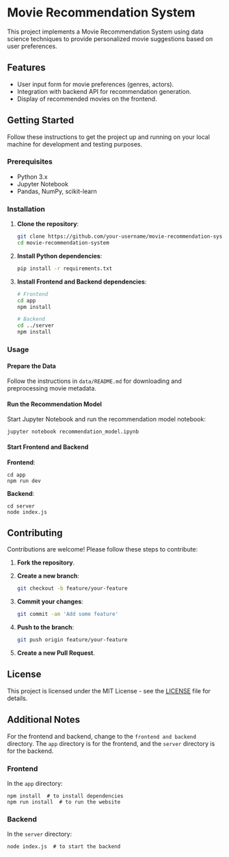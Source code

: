 # Movie Recommendation System

This project implements a Movie Recommendation System using data science techniques to provide personalized movie suggestions based on user preferences.

## Features

- User input form for movie preferences (genres, actors).
- Integration with backend API for recommendation generation.
- Display of recommended movies on the frontend.

## Getting Started

Follow these instructions to get the project up and running on your local machine for development and testing purposes.

### Prerequisites

- Python 3.x
- Jupyter Notebook
- Pandas, NumPy, scikit-learn

### Installation

1. **Clone the repository**:
    ```bash
    git clone https://github.com/your-username/movie-recommendation-system.git
    cd movie-recommendation-system
    ```

2. **Install Python dependencies**:
    ```bash
    pip install -r requirements.txt
    ```

3. **Install Frontend and Backend dependencies**:
    ```bash
    # Frontend
    cd app
    npm install

    # Backend
    cd ../server
    npm install
    ```

### Usage

#### Prepare the Data

Follow the instructions in `data/README.md` for downloading and preprocessing movie metadata.

#### Run the Recommendation Model

Start Jupyter Notebook and run the recommendation model notebook:

    
    jupyter notebook recommendation_model.ipynb
    

#### Start Frontend and Backend

**Frontend**:

  
    cd app
    npm run dev
    

**Backend**:

    
    cd server
    node index.js
    

## Contributing

Contributions are welcome! Please follow these steps to contribute:

1. **Fork the repository**.
2. **Create a new branch**:

    ```bash
    git checkout -b feature/your-feature
    ```

3. **Commit your changes**:

    ```bash
    git commit -am 'Add some feature'
    ```

4. **Push to the branch**:

    ```bash
    git push origin feature/your-feature
    ```

5. **Create a new Pull Request**.

## License

This project is licensed under the MIT License - see the [LICENSE](LICENSE) file for details.

## Additional Notes

For the frontend and backend, change to the `frontend and backend` directory. The `app` directory is for the frontend, and the `server` directory is for the backend.

### Frontend

In the `app` directory:

   
    npm install  # to install dependencies
    npm run install  # to run the website
    

### Backend

In the `server` directory:

   
    node index.js  # to start the backend
    
